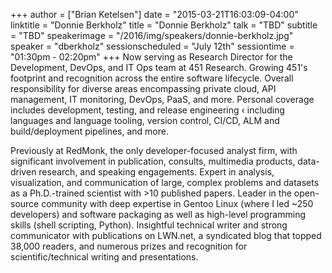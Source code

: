 +++
author = ["Brian Ketelsen"]
date = "2015-03-21T16:03:09-04:00"
linktitle = "Donnie Berkholz"
title = "Donnie Berkholz"
talk = "TBD"
subtitle = "TBD"
speakerimage = "/2016/img/speakers/donnie-berkholz.jpg"
speaker = "dberkholz"
sessionscheduled = "July 12th"
sessiontime = "01:30pm - 02:20pm"
+++
Now serving as Research Director for the Development, DevOps, and IT Ops team at 451 Research.
Growing 451's footprint and recognition across the entire software lifecycle.
Overall responsibility for diverse areas encompassing private cloud, API management, IT monitoring, DevOps, PaaS, and more.
Personal coverage includes development, testing, and release engineering ‹ including languages and language tooling, version control, CI/CD, ALM and build/deployment pipelines, and more.

Previously at RedMonk, the only developer-focused analyst firm, with significant involvement in publication, consults, multimedia products, data-driven research, and speaking engagements.
Expert in analysis, visualization, and communication of large, complex problems and datasets as a Ph.D.-trained scientist with &gt;10 published papers.
Leader in the open-source community with deep expertise in Gentoo Linux (where I led ~250 developers) and software packaging as well as high-level programming skills (shell scripting, Python).
Insightful technical writer and strong communicator with publications on LWN.net, a syndicated blog that topped 38,000 readers, and numerous prizes and recognition for scientific/technical writing and presentations.
